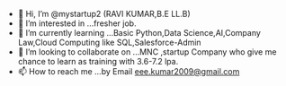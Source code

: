 - 👋 Hi, I’m @mystartup2 (RAVI KUMAR,B.E LL.B)
- 👀 I’m interested in ...fresher job.
- 🌱 I’m currently learning ...Basic Python,Data Science,AI,Company Law,Cloud Computing like SQL,Salesforce-Admin
- 💞️ I’m looking to collaborate on ...MNC ,startup Company who give me chance to learn as training with 3.6-7.2 lpa.
- 📫 How to reach me ...by Email eee.kumar2009@gmail.com

<!---
mystartup2/mystartup2 is a ✨ special ✨ repository because its `README.md` (this file) appears on your GitHub profile.
You can click the Preview link to take a look at your changes.
--->
